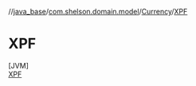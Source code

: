 //[java_base](../../../../index.md)/[com.shelson.domain.model](../../index.md)/[Currency](../index.md)/[XPF](index.md)

# XPF

[JVM]\
[XPF](index.md)
